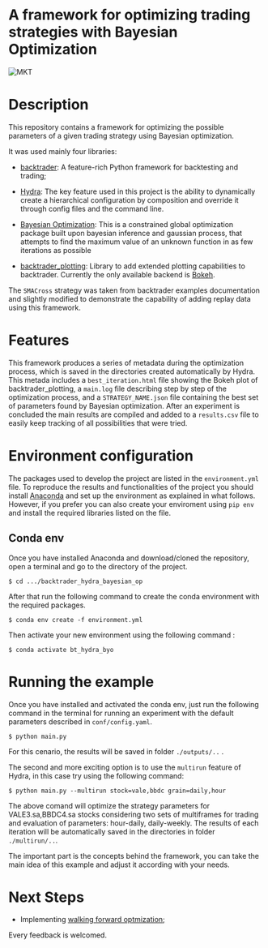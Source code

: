 # A framework for optimizing trading strategies with Bayesian Optimization

![MKT](https://img.shields.io/badge/language-Python-orange.svg)

# Description

This repository contains a framework for optimizing the possible parameters of a given trading strategy using Bayesian optimization.

It was used mainly four libraries:

- [backtrader](https://www.backtrader.com/): A feature-rich Python framework for backtesting and trading; 

- [Hydra](https://hydra.cc/docs/intro): The key feature used in this project is the ability to dynamically create a hierarchical configuration by composition and override it through config files and the command line.

- [Bayesian Optimization](https://github.com/fmfn/BayesianOptimization): This is a constrained global optimization package built upon bayesian inference and gaussian process, that attempts to find the maximum value of an unknown function in as few iterations as possible

- [backtrader_plotting](https://github.com/verybadsoldier/backtrader_plotting): Library to add extended plotting capabilities to backtrader. Currently the only available backend is [Bokeh](https://bokeh.org/).


The `SMACross` strategy was taken from backtrader examples documentation and slightly modified to demonstrate the capability of adding replay data using this framework.

# Features

This framework produces a series of metadata during the optimization process, which is saved in the directories created automatically by Hydra. This metada includes a `best_iteration.html` file showing the Bokeh plot of backtrader_plotting, a `main.log` file describing step by step of the optimization process, and a `STRATEGY_NAME.json` file containing the best set of parameters found by Bayesian optimization. After an experiment is concluded the main results are compiled and added to a `results.csv` file to easily keep tracking of all possibilities that were tried. 


# Environment configuration

The packages used to develop the project are listed in the `environment.yml` file. To reproduce the results and functionalities of the project you should install [Anaconda](https://anaconda.org) and set up the environment as explained in what follows. However, if you prefer you can also create your enviroment using `pip env` and install the required libraries listed on the file.

## Conda env

Once you have installed Anaconda and download/cloned the repository, open a terminal and go to the directory of the project.

```
$ cd .../backtrader_hydra_bayesian_op

```

After that run the following command to create the conda environment with the required packages.

```
$ conda env create -f environment.yml

```

Then activate your new environment using the following command :

```
$ conda activate bt_hydra_byo

```


# Running the example

Once you have installed and activated the conda env, just run the following command in the terminal for running an experiment with the default parameters described in `conf/config.yaml`.

```
$ python main.py

```
For this cenario, the results will be saved in folder `./outputs/..` . 

The second and more exciting option is to use the `multirun` feature of Hydra, in this case try using the following command:

```
$ python main.py --multirun stock=vale,bbdc grain=daily,hour

```

The above comand will optimize the strategy parameters for VALE3.sa,BBDC4.sa stocks considering two sets of multiframes for trading and evaluation of parameters: hour-daily, daily-weekly. The results of each iteration will be automatically saved in the directories in folder `./multirun/..`.

The important part is the concepts behind the framework, you can take the main idea of this example and adjust it according with your needs.

# Next Steps

- Implementing [walking forward optmization](https://en.wikipedia.org/wiki/Walk_forward_optimization);


Every feedback is welcomed.
